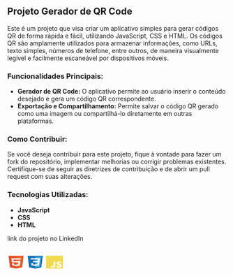 
## Projeto Gerador de QR Code

Este é um projeto que visa criar um aplicativo simples para gerar códigos QR de forma rápida e fácil, utilizando JavaScript, CSS e HTML. Os códigos QR são amplamente utilizados para armazenar informações, como URLs, texto simples, números de telefone, entre outros, de maneira visualmente legível e facilmente escaneável por dispositivos móveis.

### Funcionalidades Principais:

- **Gerador de QR Code:** O aplicativo permite ao usuário inserir o conteúdo desejado e gera um código QR correspondente.
- **Exportação e Compartilhamento:** Permite salvar o código QR gerado como uma imagem ou compartilhá-lo diretamente em outras plataformas.

### Como Contribuir:

Se você deseja contribuir para este projeto, fique à vontade para fazer um fork do repositório, implementar melhorias ou corrigir problemas existentes. Certifique-se de seguir as diretrizes de contribuição e de abrir um pull request com suas alterações.

### Tecnologias Utilizadas:

- **JavaScript**
- **CSS**
- **HTML**

<p> link do projeto no LinkedIn </p>
<p>  </p>

<div style="display: inline_block"><br>
  <img align="center" alt="Rafa-HTML" height="30" width="40" src="https://raw.githubusercontent.com/devicons/devicon/master/icons/html5/html5-original.svg">
  <img align="center" alt="Rafa-CSS" height="30" width="40" src="https://raw.githubusercontent.com/devicons/devicon/master/icons/css3/css3-original.svg">
  <img align="center" alt="Rafa-Js" height="30" width="40" src="https://raw.githubusercontent.com/devicons/devicon/master/icons/javascript/javascript-plain.svg">
</div>
  
